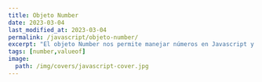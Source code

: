 ```yaml
---
title: Objeto Number
date: 2023-03-04
last_modified_at: 2023-03-04
permalink: /javascript/objeto-number/
excerpt: "El objeto Number nos permite manejar números en Javascript y poder realizar operaciones de validación y conversión sobre ellos."
tags: [number,valueof]
image:
  path: /img/covers/javascript-cover.jpg
---
```


